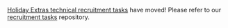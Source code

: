 [Holiday Extras technical recruitment tasks](https://github.com/holidayextras/recruitment-tasks) have moved! Please refer to our [recruitment tasks](https://github.com/holidayextras/recruitment-tasks) repository.
